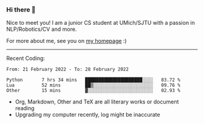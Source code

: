 ### Hi there 👋

Nice to meet you! I am a junior CS student at UMich/SJTU with a passion in NLP/Robotics/CV and more. 

For more about me, see you on [my homepage](https://jiayipan.me) :)

---

Recent Coding:
<!--START_SECTION:waka-->

```text
From: 21 February 2022 - To: 28 February 2022

Python       7 hrs 34 mins   █████████████████████░░░░   83.72 %
Lua          52 mins         ██▒░░░░░░░░░░░░░░░░░░░░░░   09.76 %
Other        15 mins         ▓░░░░░░░░░░░░░░░░░░░░░░░░   02.93 %
```

<!--END_SECTION:waka-->
- Org, Markdown, Other and TeX are all literary works or document reading
- Upgrading my computer recently, log might be inaccurate
